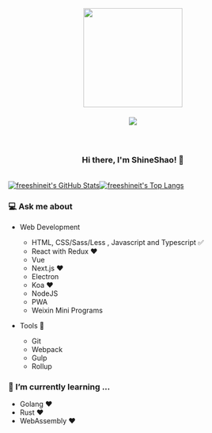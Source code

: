 <div style="text-align: center; display: flex; justify-content: center;" align="center">
<img src="https://media1.giphy.com/media/fvx95jkua5th3YeThr/giphy.gif?cid=ecf05e47ip4uudutlbzx76wu3u2225acdbmfkdxh259mxav0&rid=giphy.gif&ct=s" width="200" />
</div>

<div style="text-align: center; display: flex; justify-content: center; padding: 20px" align="center">
  <img src='https://komarev.com/ghpvc/?username=freeshineit&style=flat-square&color=blue' />
</div>

<br />
<div align="center"><h3>Hi there, I'm ShineShao! 👋</h3></div>
<br />

<div style="display: flex;">
  <!-- https://github.com/anuraghazra/github-readme-stats -->
  <a href="https://github.com/freeshineit">
  <img src="https://github-readme-stats.vercel.app/api?username=freeshineit&show_icons=true&count_private=true&include_all_commits=true" alt="freeshineit's GitHub Stats" />
 </a>
  <a href="https://github.com/freeshineit">
  <img src="https://github-readme-stats.vercel.app/api/top-langs/?username=freeshineit&langs_count=8&layout=compact&hide=Python" alt="freeshineit's Top Langs" />
 </a>
</div>

<!-- [![Top Langs](https://github-readme-stats.vercel.app/api/top-langs/?username=freeshineit&langs_count=8)](https://github.com/freeshineit/github-readme-stats) -->

### 💻 Ask me about

- Web Development

  - HTML, CSS/Sass/Less , Javascript and Typescript ✅
  - React with Redux ❤️
  - Vue
  - Next.js ❤️
  - Electron
  - Koa ❤️
  - NodeJS
  - PWA
  - Weixin Mini Programs

- Tools 🔧
  - Git
  - Webpack
  - Gulp
  - Rollup

### 🌱 I’m currently learning ...

- Golang ❤️
- Rust ❤️
- WebAssembly ❤️

<!--
**freeshineit/freeshineit** is a ✨ _special_ ✨ repository because its `README.md` (this file) appears on your GitHub profile.

Here are some ideas to get you started:

- 🔭 I’m currently working on ...
- 👯 I’m looking to collaborate on ...
- 🤔 I’m looking for help with ...
- 💬 Ask me about ...
- 📫 How to reach me: ...
- 😄 Pronouns: ...
- ⚡ Fun fact: ...
-->
